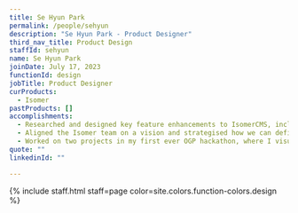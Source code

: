 ```yaml
---
title: Se Hyun Park
permalink: /people/sehyun
description: "Se Hyun Park - Product Designer"
third_nav_title: Product Design
staffId: sehyun
name: Se Hyun Park
joinDate: July 17, 2023
functionId: design
jobTitle: Product Designer
curProducts:
  - Isomer
pastProducts: []
accomplishments:
  - Researched and designed key feature enhancements to IsomerCMS, including a new no-code editing experience and asset workflow.
  - Aligned the Isomer team on a vision and strategised how we can define and propagate “gold standards” to Isomer websites.
  - Worked on two projects in my first ever OGP hackathon, where I visually communicated the projects’ vision and brand image through prototypes and marketing collaterals.
quote: ""
linkedinId: ""

---
```


{% include staff.html staff=page color=site.colors.function-colors.design %}
